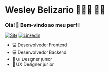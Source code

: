 # Wesley Belizario 👨🏻‍💻 🏳️‍🌈

### Olá! 👋 Bem-vindo ao meu perfil


[![Site](https://img.shields.io/twitter/url?&label=Site&labelColor=499c75&color=499c75&style=for-the-badge&url=https%3A%2F%2Fwesleyxbz.com)](https://wesleyxbz.com/)
[![Linkedin](https://img.shields.io/twitter/url?&label=Linkedin&logo=linkedin&labelColor=006097&color=006097&style=for-the-badge&url=https%3A%2F%2Ftwiter.com%2Fwesley_bz)](https://www.linkedin.com/in/wesley-belizario-824127162/)


* 💻 Desenvolvedor Frontend
* 💻 Desenvolvedor Backend
* 🎨 UI Designer junior
* 🙋 UX Designer junior
